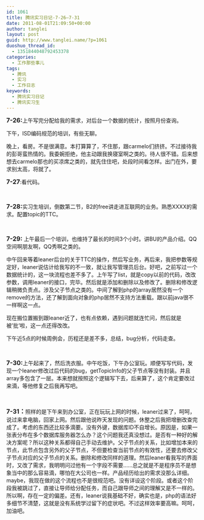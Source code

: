 ```yaml
---
id: 1061
title: 腾讯实习日记-7-26—7-31
date: 2011-08-01T21:09:50+00:00
author: tanglei
layout: post
guid: http://www.tanglei.name/?p=1061
duoshuo_thread_id:
  - 1351844048792453378
categories:
  - 工作那些事儿
tags:
  - 腾讯
  - 实习
  - 工作日志
keywords:
  - 腾讯实习日记
  - 腾讯实习生
---
```

<span style="font-size:12pt"><strong>7-26:</strong></span>上午写完分配给我的需求，对后台一个数据的统计，按照月份查询。 

下午，ISD编码规范的培训，有些无聊。 

晚上，看房。不是很满意。本打算算了，不住那，跟carmelo们挤挤。不过接待我的彭哥蛮热情的。我委婉拒绝，他主动跟我换寝室啊之类的。待人很不错。后来想想去carmelo那也的买凉席之类的，就先住住吧，处段时间看怎样。出门在外，要求别太高，将就了。 

<span style="font-size:12pt"><strong>7-27</strong></span>:看代码。 

 

<span style="font-size:12pt"><strong>7-28:</strong></span>实习生培训，倒数第二节，B2的free讲走进互联网的业务。熟悉XXXX的需求。配置topic的TTC。 

 

<span style="font-size:12pt"><strong>7-29: </strong></span>上午最后一个培训，也维持了最长的时间3个小时。讲BU的产品介绍。QQ空间啊朋友啊，QQ秀啊之类的。 

中午回来等着leaner后台的关于TTC的操作，然后写业务，再后来，我把参数等规定好，leaner说估计给我写的不一致，就让我写管理员后台。好吧，之前写过一个数据统计的，这一块流程也差不多了。上午写了list，就是copy以前的代码，改改参数，调用leaner的接口，完毕。然后就是添加和删除以及修改了。删除和修改逻辑稍微负责点。涉及父子节点之类的。中间了解到php的array居然没有一个remove的方法，还了解到面向对象的php居然不支持方法重载。跟以前java很不一样啊这一点。 

现在搬位置搬到跟leaner近了，也有点依赖，遇到问题就连忙问，然后就是被&#8217;批&#8217;啦，这一点还得改改。 

下午近5点的时候周例会，历程还是差不多，总结，bug分析，代码走查。 

 

<span style="font-size:12pt"><strong>7-30:</strong></span>上午起来了，然后洗衣服。中午吃饭，下午办公室玩。顺便写写代码，发现一个leaner修改过后代码的bug，getTopicInfo的父子节点等没有封装。并且array多包含了一层。本来想就按照这个逻辑写下去，后来算了，这个肯定要改过来滴，等他修复之后我再写吧。 

 

<span style="font-size:12pt"><strong>7-31：</strong></span>照样的是下午来到办公室，正在玩玩上网的时候，leaner过来了，呵呵，说过来拿电脑，回家上网。然后跟他说昨天发现的问题。休整之后我把增删改查完成了。考虑的东西还比较多滴要。没有外键，数据库ID不自增长。原因是，如果一张表分布在多个数据库服务器怎么办？这个问题我还真没想过。是否有一种好的解决方案呢？所以这种关系都得自己手动去维护。父子节点的关系，比如增加本来的节点，此节点包含另外的父子节点，不但要检查当前节点的有效性，还要去修改父子节点对应的父子节点的关系。删除和修改同样的道理。然后leaner看我写的界面时，又改了需求，我明明问过他有一个字段不需要……总之就是不是程序员不是想象当中的那么容易滴，哪怕在大公司也一样。产品经历给出的需求没那么详细。maybe，我现在做的这个流程也不是很规范吧。没有详设这个阶段。或者这个阶段我被跳过了，直接让导师给分配任务，而自己跟导师之间的理解又是不一样的。所以啊，存在一定的偏差。还有，leaner说我基础不好，确实也是，php的语法好多细节不清楚，这就是没有系统学过留下的症状吧。不过这样效率要高嘛。呵呵，加油吧。
